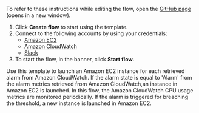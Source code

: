 To refer to these instructions while editing the flow, open the [GitHub page](https://github.com/ot4i/app-connect-templates/tree/master/resources/markdown/Launch%20an%20Amazon%20EC2%20instance%20for%20each%20retrieved%20alarm%20from%20Amazon%20CloudWatch_instructions.md) (opens in a new window).

1. Click **Create flow** to start using the template.
2. Connect to the following accounts by using your credentials:
   - [Amazon EC2](https://www.ibm.com/docs/en/app-connect/containers_cd?topic=apps-amazon-ec2)
   - [Amazon CloudWatch](https://www.ibm.com/docs/en/app-connect/containers_cd?topic=apps-amazon-cloudwatch) 
   - [Slack](https://www.ibm.com/docs/en/app-connect/containers_cd?topic=apps-slack)
3. To start the flow, in the banner, click **Start flow**.

Use this template to launch an Amazon EC2 instance for each retrieved alarm from Amazon CloudWatch. If the alarm state is equal to 'Alarm' from the alarm metrics retrieved from Amazon CloudWatch,an instance in Amazon EC2 is launched. In this flow, the Amazon CloudWatch CPU usage metrics are monitored periodically. If the alarm is triggered for breaching the threshold, a new instance is launched in Amazon EC2.


